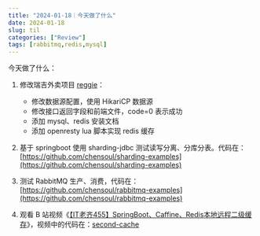 ```yaml
---
title: "2024-01-18｜今天做了什么"
date: 2024-01-18
slug: til
categories: ["Review"]
tags: [rabbitmq,redis,mysql]
---
```




今天做了什么：

1. 修改瑞吉外卖项目 [reggie](https://github.com/chensoul/reggie)：
   - 修改数据源配置，使用 HikariCP 数据源
   - 修改接口返回字段和前端文件，code=0 表示成功
   - 添加 mysql、redis 安装文档
   - 添加 openresty lua 脚本实现 redis 缓存

2. 基于 springboot 使用 sharding-jdbc 测试读写分离、分库分表。代码在：[https://github.com/chensoul/sharding-examples](https://github.com/chensoul/sharding-examples)
3. 测试 RabbitMQ 生产、消费，代码在：[https://github.com/chensoul/rabbitmq-examples](https://github.com/chensoul/rabbitmq-examples)
4. 观看 B 站视频《[【IT老齐455】SpringBoot、Caffine、Redis本地远程二级缓存](https://www.bilibili.com/video/BV1Le41117ct/)》，视频中的代码在：[second-cache](https://github.com/chensoul/spring-boot-redis-exmples/tree/main/second-cache)
